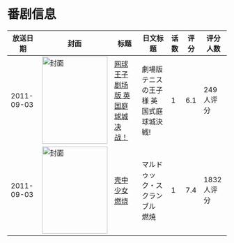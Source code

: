 # 番剧信息

|放送日期|封面|标题|日文标题|话数|评分|评分人数|
|---|---|---|---|---|---|---|
|2011-09-03|<img src="https://lain.bgm.tv/pic/cover/c/65/65/20909_l9eIg.jpg" alt="封面" style="width:150px;height:200px;object-fit:cover;">|[网球王子剧场版 英国庭球城决战！](https://bangumi.tv/subject/20909)|劇場版 テニスの王子様 英国式庭球城決戦!|1|6.1|249人评分|
|2011-09-03|<img src="https://lain.bgm.tv/pic/cover/c/09/97/44690_zYDFW.jpg" alt="封面" style="width:150px;height:200px;object-fit:cover;">|[壳中少女 燃烧](https://bangumi.tv/subject/44690)|マルドゥック・スクランブル 燃焼|1|7.4|1832人评分|
